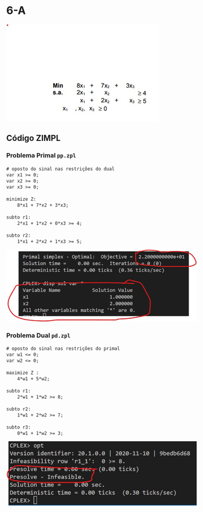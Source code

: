 # 6-A

![image](resources/ex.jpg)

## Código ZIMPL

### Problema Primal `pp.zpl`

    # oposto do sinal nas restrições do dual
    var x1 >= 0;
    var x2 >= 0;
    var x3 >= 0;

    minimize Z:
        8*x1 + 7*x2 + 3*x3;

    subto r1:
        2*x1 + 1*x2 + 0*x3 >= 4;

    subto r2:
        1*x1 + 2*x2 + 1*x3 >= 5;

![image](resources/sol-pp.jpg)

### Problema Dual `pd.zpl`

    # oposto do sinal nas restrições do primal
    var w1 <= 0;
    var w2 <= 0;

    maximize Z :
        4*w1 + 5*w2;

    subto r1:
        2*w1 + 1*w2 >= 8;

    subto r2:
        1*w1 + 2*w2 >= 7;

    subto r3:
        0*w1 + 1*w2 >= 3;

![image](resources/sol-pd.jpg)
